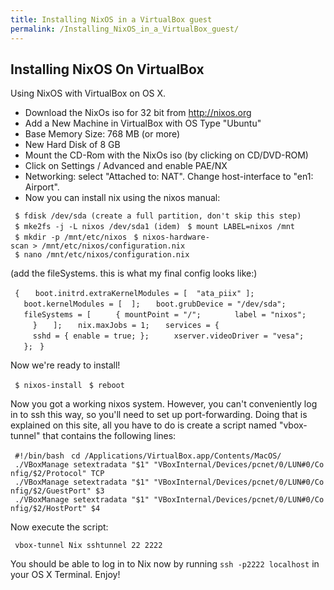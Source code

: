 ```yaml
---
title: Installing NixOS in a VirtualBox guest
permalink: /Installing_NixOS_in_a_VirtualBox_guest/
---
```


Installing NixOS On VirtualBox
------------------------------

Using NixOS with VirtualBox on OS X.

-   Download the NixOs iso for 32 bit from <http://nixos.org>
-   Add a New Machine in VirtualBox with OS Type "Ubuntu"
-   Base Memory Size: 768 MB (or more)
-   New Hard Disk of 8 GB
-   Mount the CD-Rom with the NixOs iso (by clicking on CD/DVD-ROM)
-   Click on Settings / Advanced and enable PAE/NX
-   Networking: select "Attached to: NAT". Change host-interface to "en1: Airport".
-   Now you can install nix using the nixos manual:

` $ fdisk /dev/sda (create a full partition, don't skip this step)`
` $ mke2fs -j -L nixos /dev/sda1 (idem)`
` $ mount LABEL=nixos /mnt`
` $ mkdir -p /mnt/etc/nixos`
` $ nixos-hardware-scan > /mnt/etc/nixos/configuration.nix`
` $ nano /mnt/etc/nixos/configuration.nix`

(add the fileSystems. this is what my final config looks like:)

` {`
`   boot.initrd.extraKernelModules = [  "ata_piix" ];`
`   boot.kernelModules = [  ];`
`   boot.grubDevice = "/dev/sda";`
`   fileSystems = [`
`     { mountPoint = "/";`
`       label = "nixos";`
`     }`
`   ];`
`   nix.maxJobs = 1;`
`   services = {`
`     sshd = { enable = true; };`
`     xserver.videoDriver = "vesa";`
`   };`
` }`

Now we're ready to install!

` $ nixos-install`
` $ reboot`

Now you got a working nixos system. However, you can't conveniently log in to ssh this way, so you'll need to set up port-forwarding. Doing that is explained on this site, all you have to do is create a script named "vbox-tunnel" that contains the following lines:

` #!/bin/bash`
` cd /Applications/VirtualBox.app/Contents/MacOS/`
` ./VBoxManage setextradata "$1" "VBoxInternal/Devices/pcnet/0/LUN#0/Config/$2/Protocol" TCP`
` ./VBoxManage setextradata "$1" "VBoxInternal/Devices/pcnet/0/LUN#0/Config/$2/GuestPort" $3`
` ./VBoxManage setextradata "$1" "VBoxInternal/Devices/pcnet/0/LUN#0/Config/$2/HostPort" $4`

Now execute the script:

` vbox-tunnel Nix sshtunnel 22 2222`

You should be able to log in to Nix now by running `ssh -p2222 localhost` in your OS X Terminal. Enjoy!